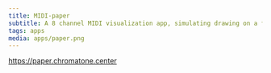 ```yaml
---
title: MIDI-paper
subtitle: A 8 channel MIDI visualization app, simulating drawing on a fading out virtual paper
tags: apps
media: apps/paper.png
---
```


https://paper.chromatone.center